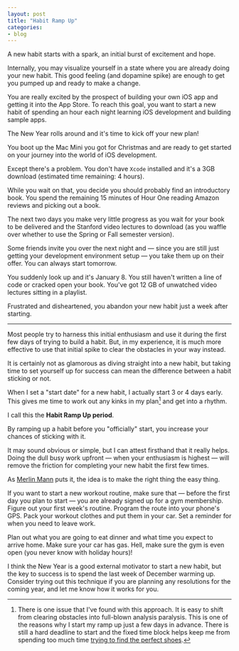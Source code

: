 ```yaml
---
layout: post
title: "Habit Ramp Up"
categories:
- blog
---
```


A new habit starts with a spark, an initial burst of excitement and hope. 

Internally, you may visualize yourself in a state where you are already doing your new habit. This good
feeling (and dopamine spike) are enough to get you pumped up and ready to make a change.

You are really excited by the prospect of building your own iOS app and getting it into the App Store. To 
reach this goal, you want to start a new habit of spending an hour each night learning iOS development and
building sample apps.

The New Year rolls around and it's time to kick off your new plan!

You boot up the Mac Mini you got for Christmas and are ready to get started on your journey into the world of iOS development.

Except there's a problem. You don't have `Xcode` installed and it's a 3GB download (estimated time 
remaining: 4 hours).

While you wait on that, you decide you should probably find an introductory book. You spend the remaining
15 minutes of Hour One reading Amazon reviews and picking out a book.

The next two days you make very little progress as you wait for your book to be delivered and the Stanford
video lectures to download (as you waffle over whether to use the Spring or Fall semester version).

Some friends invite you over the next night and &mdash; since you are still just getting your development
environment setup &mdash; you take them up on their offer. You can always start tomorrow.

You suddenly look up and it's January 8. You still haven't written a line of code or cracked open your
book. You've got 12 GB of unwatched video lectures sitting in a playlist.

Frustrated and disheartened, you abandon your new habit just a week after starting.

---

Most people try to harness this initial enthusiasm and use it during the first few days of trying to
build a habit. But, in my experience, it is much more effective to use that initial spike to clear 
the obstacles in your way instead.

It is certainly not as glamorous as diving straight into a new habit, but taking time to set 
yourself up for success can mean the difference between a habit sticking or not.

When I set a "start date" for a new habit, I actually start 3 or 4 days early. This gives me time to work 
out any kinks in my plan[^1] and get into a rhythm.

I call this the **Habit Ramp Up period**.

By ramping up a habit before you "officially" start, you increase your chances of sticking with it.

It may sound obvious or simple, but I can attest firsthand that it really helps. Doing the dull busy 
work upfront &mdash; when your enthusiasm is highest &mdash; will remove the friction for completing 
your new habit the first few times. 

As [Merlin Mann][mm] puts it, the idea is to make the right thing the easy thing.

[mm]: http://5by5.tv/b2w/47

If you want to start a new workout routine, make sure that &mdash; before the first day you plan to start
&mdash; you are already signed up for a gym membership. Figure out your first week's routine. Program the
route into your phone's GPS. Pack your workout clothes and put them in your car. Set a reminder for when
you need to leave work. 

Plan out what you are going to eat dinner and what time you expect to arrive home. Make sure your car has
gas. Hell, make sure the gym is even open (you never know with holiday hours)!

I think the New Year is a good external motivator to start a new habit, but the key to success is 
to spend the last week of December warming up. Consider trying out this technique if you are planning
any resolutions for the coming year, and let me know how it works for you.

[^1]: There is one issue that I've found with this approach. It is easy to shift from clearing obstacles
into full-blown analysis paralysis. This is one of the reasons why I start my ramp up just a few days 
in advance. There is still a hard deadline to start and the fixed time block helps keep me from spending
too much time [trying to find the perfect shoes][move].

[move]: http://mdswanson.com/blog/2012/08/27/move-your-feet.html